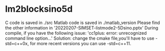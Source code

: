 # lm2blocksino5d
C code is saved in  ./src
Matlab code is saved in ./matlab_version
Please find the other information in '20220207-SIMSET-listmode2-5Dsino.pptx'
During compile, if you have the following issue:
'cc1plus: error: unrecognized command line option...'
Solution: change the cmake file,you'll have to use -std=c++0x, for more recent versions you can use -std=c++11.
